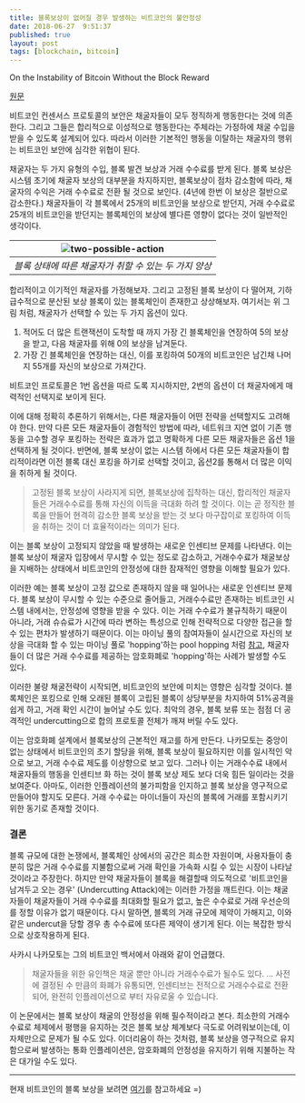 ```yaml
---
title: 블록보상이 없어질 경우 발생하는 비트코인의 불안정성
date: 2018-06-27  9:51:37
published: true
layout: post
tags: [blockchain, bitcoin]
---
```


On the Instability of Bitcoin Without the Block Reward

[원문](http://www.cs.princeton.edu/~smattw/CKWN-CCS16.pdf)

비트코인 컨센서스 프로토콜의 보안은 채굴자들이 모두 정직하게 행동한다는 것에 의존한다. 그리고 그들은 합리적으로 이성적으로 행동한다는 주체라는 가정하에 채굴 수입을 받을 수 있도록 설계되어 있다. 따라서 이러한 기본적인 행동을 이탈하는 채굴자의 행위는 비트코인 보안에 심각한 위협이 된다.

채굴자는 두 가지 유형의 수입, 블록 발견 보상과 거래 수수료를 받게 된다. 블록 보상은 시스템 초기에 채굴자 보상의 대부분을 차지하지만, 블록보상이 점차 감소함에 따라, 채굴자의 수익은 거래 수수료로 전환 될 것으로 보인다. (4년에 한번 이 보상은 절반으로 감소한다.) 채굴자들이 각 블록에서 25개의 비트코인을 보상으로 받던지, 거래 수수료로 25개의 비트코인을 받던지는 블록체인의 보상에 별다른 영향이 없다는 것이 일반적인 생각이다.

| ![two-possible-action](../../../../2018/06/two-possible-action.png) |
| :---------------------------------------------------------------------------: |
|             _블록 상태에 따른 채굴자가 취할 수 있는 두 가지 양상_             |

합리적이고 이기적인 채굴자를 가정해보자. 그리고 고정된 블록 보상이 다 떨어져, 기하급수적으로 분산된 보상 블록이 있는 블록체인이 존재한고 상상해보자. 여기서는 위 그림 처럼, 채굴자가 선택할 수 있는 두 가지 옵션이 있다.

1. 적어도 더 많은 트랜잭션이 도착할 때 까지 가장 긴 블록체인을 연장하여 5의 보상을 받고, 다음 채굴자를 위해 0의 보상을 남겨둔다.
2. 가장 긴 블록체인을 연장하는 대신, 이를 포킹하여 50개의 비트코인은 남긴채 나머지 55개를 자신의 보상으로 가져간다.

비트코인 프로토콜은 1번 옵션을 따르 도록 지시하지만, 2번의 옵션이 더 채굴자에게 매력적인 선택지로 보이게 된다.

이에 대해 정확히 추론하기 위해서는, 다른 채굴자들이 어떤 전략을 선택할지도 고려해야 한다. 만약 다른 모든 채굴자들이 경험적인 방법에 따라, 네트워크 지연 없이 기존 행동을 고수할 경우 포킹하는 전략은 효과가 없고 명확하게 다른 모든 채굴자들은 옵션 1을 선택하게 될 것이다. 반면에, 블록 보상이 없는 시스템 하에서 다른 모든 채굴자들이 합리적이라면 이전 블록 대신 포킹을 하기로 선택할 것이고, 옵션2를 통해서 더 많은 이익을 취하게 될 것이다.

> 고정된 블록 보상이 사라지게 되면, 블록보상에 집착하는 대신, 합리적인 채굴자들은 거래수수료를 통해 자신의 이득을 극대화 하려 할 것이다. 이는 곧 정직한 블록을 만들어 현격히 감소한 블록 보상을 받는 것 보다 마구잡이로 포킹하여 이득을 취하는 것이 더 효율적이라는 의미가 된다.

이는 블록 보상이 고정되지 않았을 때 발생하는 새로운 인센티브 문제를 나타낸다. 이는 블록 보상이 채굴자 입장에서 무시할 수 있는 정도로 감소하고, 거래수수료가 채굴보상을 지배하는 상태에서 비트코인의 안정성에 대한 잠재적인 영향을 이해할 필요가 있다.

이러한 예는 블록 보상이 고정 값으로 존재하지 않을 때 일어나는 새로운 인센티브 문제다. 블록 보상이 무시할 수 있는 수준으로 줄어들고, 거래수수료만 존재하는 비트코인 시스템 내에서는, 안정성에 영향을 받을 수 있다. 이는 거래 수수료가 불규칙하기 때문이 아니라, 거래 슈슈료가 시간에 따라 변하는 특성으로 인해 전략적으로 다양한 접근을 할 수 있는 편차가 발생하기 때문이다. 이는 마이닝 풀의 참여자들이 실시간으로 자신의 보상을 극대화 할 수 있는 마이닝 풀로 'hopping'하는 pool hopping 처럼 [참고](https://arxiv.org/pdf/1112.4980.pdf), 채굴자들이 더 많은 거래 수수료를 제공하는 암호화폐로 'hopping'하는 사례가 발생할 수도 있다.

이러한 불량 채굴전략이 시작되면, 비트코인의 보안에 미치는 영향은 심각할 것이다. 블록체인은 포킹으로 인해 오래된 블록이 고립된 블록이 상당부분을 차지하여 51%공격을 쉽게 하고, 거래 확인 시간이 늘어날 수도 있다. 최악의 경우, 블록 보류 또는 점점 더 공격적인 undercutting으로 합의 프로토콜 전체가 깨져 버릴 수도 있다.

이는 암호화폐 설계에서 블록보상의 근본적인 재고를 하게 만든다. 나카모토는 중앙이 없는 상태에서 비트코인의 초기 할당을 위해, 블록 보상이 필요하지만 이를 일시적인 악으로 보고, 거래 수수료 제도를 이상향으로 보고 있다. 그러나 이는 거래수수료 내에서 채굴자들의 행동을 인센티브 화 하는 것이 블록 보상 제도 보다 더욱 힘든 일이라는 것을 보여준다. 아마도, 이러한 인플레이션의 불가피함을 인지하고 블록 보상을 영구적으로 만들어야 할지도 모른다. 거래 수수료는 마이너들이 자신의 블록에 거래를 포함시키기 위한 동기로 존재할 것이다.

### 결론

블록 규모에 대한 논쟁에서, 블록체인 상에서의 공간은 희소한 자원이며, 사용자들이 충분히 많은 거래 수수료를 지불함으로써 거래 확인을 가속화 시킬 수 있는 시장이 나타날 것이라고 주장한다. 하지만 만약 채굴자들이 블록을 해결할때 의도적으로 '비트코인을 남겨두고 오는 경우' (Undercutting Attack)에는 이러한 가정을 깨트린다. 이는 채굴자들이 채굴자들이 거래 수수료를 최대화할 필요가 없고, 높은 수수료로 거래 우선순의를 정할 이유가 없기 때문이다. 다시 말하면, 블록의 거래 규모에 제약이 가해지고, 이와 같은 undercut을 당할 경우 총 수수료에 또다른 제약이 생기게 된다. 이는 복잡한 방식으로 상호작용하게 된다.

사카시 나카모토는 그의 비트코인 백서에서 아래와 같이 언급했다.

> 채굴자들을 위한 유인책은 채굴 뿐만 아니라 거래수수료가 될수도 있다. ... 사전에 결정된 수 만큼의 화폐가 유통되면, 인센티브는 전적으로 거래수수료로 전환되어, 완전히 인플레이션으로 부터 자유로울 수 있습니다.

이 논문에서는 블록 보상이 채굴의 안정성을 위해 필수적이라고 본다. 최소한의 거래수수료로 체제에서 평행을 유지하는 것은 블록 보상 체계보다 극도로 어려워보이는데, 이 자체만으로 문제가 될 수도 있다. 이더리움이 하는 것처럼, 블록 보상을 영구적으로 유지함으로써 발생하는 통화 인플레이션은, 암호화폐의 안정성을 유지하기 위해 지불하는 작은 대가일 수도 있다.

---

현재 비트코인의 블록 보상을 보려면 [여기](https://www.bitcoinblockhalf.com/)를 참고하세요 =)
